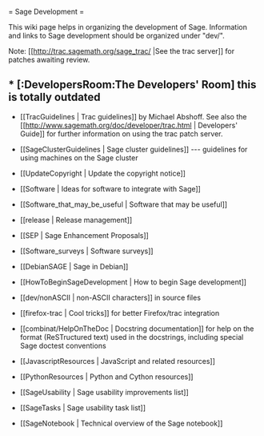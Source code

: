 = Sage Development =

This wiki page helps in organizing the development of Sage. Information and links to Sage development should be organized under "dev/".

Note: [[http://trac.sagemath.org/sage_trac/ |See the trac server]] for patches awaiting review.

## * [:DevelopersRoom:The Developers' Room] this is totally outdated

 * [[TracGuidelines | Trac guidelines]] by Michael Abshoff. See also the [[http://www.sagemath.org/doc/developer/trac.html | Developers' Guide]] for further information on using the trac patch server.

 * [[SageClusterGuidelines | Sage cluster guidelines]] --- guidelines for using machines on the Sage cluster

 * [[UpdateCopyright | Update the copyright notice]]

 * [[Software | Ideas for software to integrate with Sage]]

 * [[Software_that_may_be_useful | Software that may be useful]]

 * [[release | Release management]]

 * [[SEP | Sage Enhancement Proposals]]

 * [[Software_surveys | Software surveys]]

 * [[DebianSAGE | Sage in Debian]]

 * [[HowToBeginSageDevelopment | How to begin Sage development]]

 * [[dev/nonASCII | non-ASCII characters]] in source files

 * [[firefox-trac | Cool tricks]] for better Firefox/trac integration

 * [[combinat/HelpOnTheDoc | Docstring documentation]] for help on the format (ReSTructured text) used in the docstrings, including special Sage doctest conventions

 * [[JavascriptResources | JavaScript and related resources]]

 * [[PythonResources | Python and Cython resources]]

 * [[SageUsability | Sage usability improvements list]]

 * [[SageTasks | Sage usability task list]]

 * [[SageNotebook | Technical overview of the Sage notebook]]
